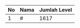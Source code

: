 | No | Nama            | Jumlah Level |
|----|-----------------|--------------|
| 1  | #    |    1617        |
